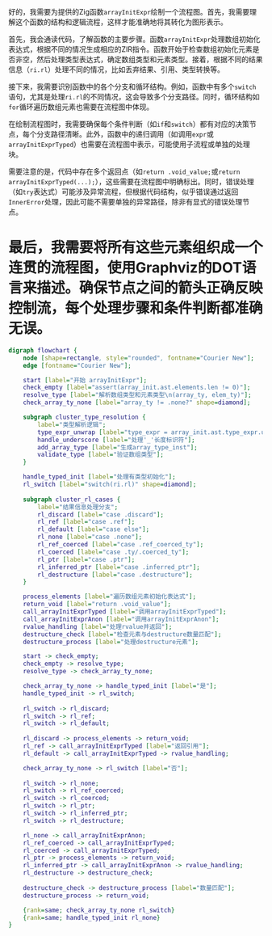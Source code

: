 好的，我需要为提供的Zig函数`arrayInitExpr`绘制一个流程图。首先，我需要理解这个函数的结构和逻辑流程，这样才能准确地将其转化为图形表示。

首先，我会通读代码，了解函数的主要步骤。函数`arrayInitExpr`处理数组初始化表达式，根据不同的情况生成相应的ZIR指令。函数开始于检查数组初始化元素是否非空，然后处理类型表达式，确定数组类型和元素类型。接着，根据不同的结果信息（`ri.rl`）处理不同的情况，比如丢弃结果、引用、类型转换等。

接下来，我需要识别函数中的各个分支和循环结构。例如，函数中有多个`switch`语句，尤其是处理`ri.rl`的不同情况，这会导致多个分支路径。同时，循环结构如`for`循环遍历数组元素也需要在流程图中体现。

在绘制流程图时，我需要确保每个条件判断（如`if`和`switch`）都有对应的决策节点，每个分支路径清晰。此外，函数中的递归调用（如调用`expr`或`arrayInitExprTyped`）也需要在流程图中表示，可能使用子流程或单独的处理块。

需要注意的是，代码中存在多个返回点（如`return .void_value;`或`return arrayInitExprTyped(...);`），这些需要在流程图中明确标出。同时，错误处理（如`try`表达式）可能涉及异常流程，但根据代码结构，似乎错误通过返回`InnerError`处理，因此可能不需要单独的异常路径，除非有显式的错误处理节点。

最后，我需要将所有这些元素组织成一个连贯的流程图，使用Graphviz的DOT语言来描述。确保节点之间的箭头正确反映控制流，每个处理步骤和条件判断都准确无误。
================================================
```dot
digraph flowchart {
    node [shape=rectangle, style="rounded", fontname="Courier New"];
    edge [fontname="Courier New"];

    start [label="开始 arrayInitExpr"];
    check_empty [label="assert(array_init.ast.elements.len != 0)"];
    resolve_type [label="解析数组类型和元素类型\n(array_ty, elem_ty)"];
    check_array_ty_none [label="array_ty != .none?" shape=diamond];

    subgraph cluster_type_resolution {
        label="类型解析逻辑";
        type_expr_unwrap [label="type_expr = array_init.ast.type_expr.unwrap()"];
        handle_underscore [label="处理'_'长度标识符"];
        add_array_type [label="生成array_type_inst"];
        validate_type [label="验证数组类型"];
    }

    handle_typed_init [label="处理有类型初始化"];
    rl_switch [label="switch(ri.rl)" shape=diamond];
    
    subgraph cluster_rl_cases {
        label="结果信息处理分支";
        rl_discard [label="case .discard"];
        rl_ref [label="case .ref"];
        rl_default [label="case else"];
        rl_none [label="case .none"];
        rl_ref_coerced [label="case .ref_coerced_ty"];
        rl_coerced [label="case .ty/.coerced_ty"];
        rl_ptr [label="case .ptr"];
        rl_inferred_ptr [label="case .inferred_ptr"];
        rl_destructure [label="case .destructure"];
    }

    process_elements [label="遍历数组元素初始化表达式"];
    return_void [label="return .void_value"];
    call_arrayInitExprTyped [label="调用arrayInitExprTyped"];
    call_arrayInitExprAnon [label="调用arrayInitExprAnon"];
    rvalue_handling [label="处理rvalue并返回"];
    destructure_check [label="检查元素与destructure数量匹配"];
    destructure_process [label="处理destructure元素"];

    start -> check_empty;
    check_empty -> resolve_type;
    resolve_type -> check_array_ty_none;

    check_array_ty_none -> handle_typed_init [label="是"];
    handle_typed_init -> rl_switch;
    
    rl_switch -> rl_discard;
    rl_switch -> rl_ref;
    rl_switch -> rl_default;
    
    rl_discard -> process_elements -> return_void;
    rl_ref -> call_arrayInitExprTyped [label="返回引用"];
    rl_default -> call_arrayInitExprTyped -> rvalue_handling;

    check_array_ty_none -> rl_switch [label="否"];
    
    rl_switch -> rl_none;
    rl_switch -> rl_ref_coerced;
    rl_switch -> rl_coerced;
    rl_switch -> rl_ptr;
    rl_switch -> rl_inferred_ptr;
    rl_switch -> rl_destructure;

    rl_none -> call_arrayInitExprAnon;
    rl_ref_coerced -> call_arrayInitExprTyped;
    rl_coerced -> call_arrayInitExprTyped;
    rl_ptr -> process_elements -> return_void;
    rl_inferred_ptr -> call_arrayInitExprAnon -> rvalue_handling;
    rl_destructure -> destructure_check;
    
    destructure_check -> destructure_process [label="数量匹配"];
    destructure_process -> return_void;

    {rank=same; check_array_ty_none rl_switch}
    {rank=same; handle_typed_init rl_none}
}
```